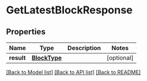 # GetLatestBlockResponse

## Properties
Name | Type | Description | Notes
------------ | ------------- | ------------- | -------------
**result** | [**BlockType**](BlockType.md) |  | [optional] 

[[Back to Model list]](../README.md#documentation-for-models) [[Back to API list]](../README.md#documentation-for-api-endpoints) [[Back to README]](../README.md)


